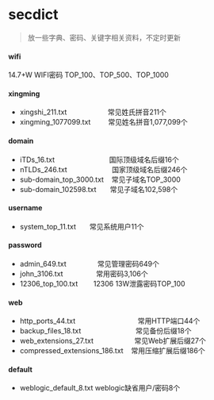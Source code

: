 # secdict

> 放一些字典、密码、关键字相关资料，不定时更新

#### wifi

14.7+W WIFI密码 TOP_100、TOP_500、TOP_1000

#### xingming

- xingshi_211.txt &nbsp;&nbsp;&nbsp;&nbsp;&nbsp;&nbsp;&nbsp;&nbsp;&nbsp;&nbsp;&nbsp;&nbsp;&nbsp;&nbsp;&nbsp;&nbsp;&nbsp;&nbsp;&nbsp;&nbsp;常见姓氏拼音211个
- xingming_1077099.txt &nbsp;&nbsp;&nbsp;&nbsp;&nbsp;&nbsp;&nbsp;&nbsp;常见姓名拼音1,077,099个

#### domain

- iTDs_16.txt &nbsp;&nbsp;&nbsp;&nbsp;&nbsp;&nbsp;&nbsp;&nbsp;&nbsp;&nbsp;&nbsp;&nbsp;&nbsp;&nbsp;&nbsp;&nbsp;&nbsp;&nbsp;&nbsp;&nbsp;&nbsp;&nbsp;&nbsp;&nbsp;&nbsp;&nbsp;&nbsp;国际顶级域名后缀16个
- nTLDs_246.txt &nbsp;&nbsp;&nbsp;&nbsp;&nbsp;&nbsp;&nbsp;&nbsp;&nbsp;&nbsp;&nbsp;&nbsp;&nbsp;&nbsp;&nbsp;&nbsp;&nbsp;&nbsp;&nbsp;&nbsp;&nbsp;&nbsp;国家顶级域名后缀246个
- sub-domain_top_3000.txt &nbsp;&nbsp;&nbsp;常见子域名TOP_3000
- sub-domain_102598.txt &nbsp;&nbsp;&nbsp;&nbsp;&nbsp;&nbsp;常见子域名102,598个

#### username

- system_top_11.txt &nbsp;&nbsp;&nbsp;&nbsp;&nbsp;&nbsp;常见系统用户11个

#### password

- admin_649.txt &nbsp;&nbsp;&nbsp;&nbsp;&nbsp;&nbsp;&nbsp;&nbsp;&nbsp;&nbsp;&nbsp;&nbsp;&nbsp;&nbsp;&nbsp;常见管理密码649个
- john_3106.txt &nbsp;&nbsp;&nbsp;&nbsp;&nbsp;&nbsp;&nbsp;&nbsp;&nbsp;&nbsp;&nbsp;&nbsp;&nbsp;&nbsp;&nbsp;&nbsp;常用密码3,106个
- 12306_top_100.txt &nbsp;&nbsp;&nbsp;&nbsp;&nbsp;&nbsp;&nbsp;12306 13W泄露密码TOP_100


#### web

- http_ports_44.txt &nbsp;&nbsp;&nbsp;&nbsp;&nbsp;&nbsp;&nbsp;&nbsp;&nbsp;&nbsp;&nbsp;&nbsp;&nbsp;&nbsp;&nbsp;&nbsp;&nbsp;&nbsp;&nbsp;&nbsp;&nbsp;&nbsp;&nbsp;&nbsp;&nbsp;&nbsp;&nbsp;&nbsp;&nbsp;&nbsp;&nbsp;常用HTTP端口44个
- backup_files_18.txt &nbsp;&nbsp;&nbsp;&nbsp;&nbsp;&nbsp;&nbsp;&nbsp;&nbsp;&nbsp;&nbsp;&nbsp;&nbsp;&nbsp;&nbsp;&nbsp;&nbsp;&nbsp;&nbsp;&nbsp;&nbsp;&nbsp;&nbsp;&nbsp;&nbsp;&nbsp;&nbsp;常见备份后缀18个
- web_extensions_27.txt &nbsp;&nbsp;&nbsp;&nbsp;&nbsp;&nbsp;&nbsp;&nbsp;&nbsp;&nbsp;&nbsp;&nbsp;&nbsp;&nbsp;&nbsp;&nbsp;&nbsp;&nbsp;&nbsp;&nbsp;常见Web扩展后缀27个
- compressed_extensions_186.txt &nbsp;&nbsp;&nbsp;常用压缩扩展后缀186个

#### default

- weblogic_default_8.txt  weblogic缺省用户/密码8个